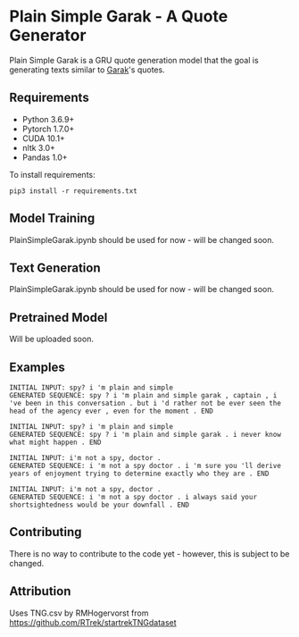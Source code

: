 # Plain Simple Garak - A Quote Generator

Plain Simple Garak is a GRU quote generation model that the goal is generating texts similar to [Garak](https://memory-alpha.fandom.com/wiki/Elim_Garak, "Memory Alpha")'s quotes.

## Requirements

- Python 3.6.9+
- Pytorch 1.7.0+
- CUDA 10.1+
- nltk 3.0+
- Pandas 1.0+

To install requirements:

```setup
pip3 install -r requirements.txt
```

## Model Training

PlainSimpleGarak.ipynb should be used for now - will be changed soon.

## Text Generation

PlainSimpleGarak.ipynb should be used for now - will be changed soon.

## Pretrained Model

Will be uploaded soon.

## Examples

```
INITIAL INPUT: spy? i 'm plain and simple
GENERATED SEQUENCE: spy ? i 'm plain and simple garak , captain , i 've been in this conversation . but i 'd rather not be ever seen the head of the agency ever , even for the moment . END
```

```
INITIAL INPUT: spy? i 'm plain and simple
GENERATED SEQUENCE: spy ? i 'm plain and simple garak . i never know what might happen . END
```

```
INITIAL INPUT: i'm not a spy, doctor .
GENERATED SEQUENCE: i 'm not a spy doctor . i 'm sure you 'll derive years of enjoyment trying to determine exactly who they are . END
```

```
INITIAL INPUT: i'm not a spy, doctor .
GENERATED SEQUENCE: i 'm not a spy doctor . i always said your shortsightedness would be your downfall . END
```

## Contributing

There is no way to contribute to the code yet - however, this is subject to be changed.

## Attribution

Uses TNG.csv by RMHogervorst from https://github.com/RTrek/startrekTNGdataset
